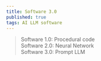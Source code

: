 ```yaml
---
title: Software 3.0
published: true
tags: AI LLM software
---
```

> Software 1.0: Procedural code  
> Software 2.0: Neural Network  
> Software 3.0: Prompt LLM
